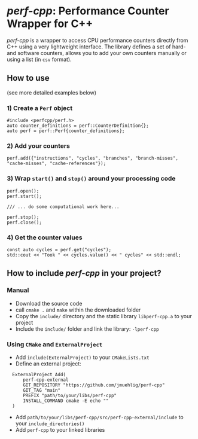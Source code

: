 # *perf-cpp*: Performance Counter Wrapper for C++

*perf-cpp*  is a wrapper to access CPU performance counters directly from C++ using a very lightweight interface.
The library defines a set of hard- and software counters, allows you to add your own counters manually or using a list (in `csv` format).

## How to use
(see more detailed examples below)
### 1) Create a `Perf` object

    #include <perfcpp/perf.h>
    auto counter_definitions = perf::CounterDefinition{};
    auto perf = perf::Perf{counter_definitions};

### 2) Add your counters

    perf.add({"instructions", "cycles", "branches", "branch-misses", "cache-misses", "cache-references"});

### 3) Wrap `start()` and `stop()` around your processing code

    perf.open();
    perf.start();

    /// ... do some computational work here...

    perf.stop();
    perf.close();

### 4) Get the counter values

    const auto cycles = perf.get("cycles");
    std::cout << "Took " << cycles.value() << " cycles" << std::endl;

## How to include *perf-cpp* in your project?
### Manual
* Download the source code
* call `cmake .` and `make` within the downloaded folder
* Copy the `include/` directory and the static library `libperf-cpp.a` to your project
* Include the `include/` folder and link the library: `-lperf-cpp`

### Using `CMake` and `ExternalProject`
* Add `include(ExternalProject)` to your `CMakeLists.txt`
* Define an external project:

```
  ExternalProject_Add(
      perf-cpp-external
      GIT_REPOSITORY "https://github.com/jmuehlig/perf-cpp"
      GIT_TAG "main"
      PREFIX "path/to/your/libs/perf-cpp"
      INSTALL_COMMAND cmake -E echo ""
  )
```
* Add `path/to/your/libs/perf-cpp/src/perf-cpp-external/include` to your `include_directories()`
* Add `perf-cpp` to your linked libraries